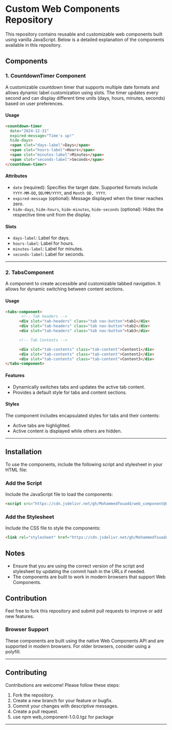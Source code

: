 # Custom Web Components Repository

This repository contains reusable and customizable web components built using vanilla JavaScript. Below is a detailed explanation of the components available in this repository.

## Components

### 1. CountdownTimer Component
A customizable countdown timer that supports multiple date formats and allows dynamic label customization using slots. The timer updates every second and can display different time units (days, hours, minutes, seconds) based on user preferences.

#### **Usage**
```html
<countdown-timer
  date="2024-12-31"
  expired-message="Time's up!"
  hide-days>
  <span slot="days-label">Days</span>
  <span slot="hours-label">Hours</span>
  <span slot="minutes-label">Minutes</span>
  <span slot="seconds-label">Seconds</span>
</countdown-timer>
```

#### **Attributes**
- `date` (required): Specifies the target date. Supported formats include `YYYY-MM-DD`, `DD/MM/YYYY`, and `Month DD, YYYY`.
- `expired-message` (optional): Message displayed when the timer reaches zero.
- `hide-days`, `hide-hours`, `hide-minutes`, `hide-seconds` (optional): Hides the respective time unit from the display.

#### **Slots**
- `days-label`: Label for days.
- `hours-label`: Label for hours.
- `minutes-label`: Label for minutes.
- `seconds-label`: Label for seconds.

---

### 2. TabsComponent
A component to create accessible and customizable tabbed navigation. It allows for dynamic switching between content sections.

#### **Usage**
```html
<tabs-component>
       <!-- Tab headers -->
      <div slot="tab-headers" class="tab nav-button">tab1</div>
      <div slot="tab-headers" class="tab nav-button">tab2</div>
      <div slot="tab-headers" class="tab nav-button">tab3</div>

      <!-- Tab Contents -->

      <div slot="tab-contents" class="tab-content">Content1</div>
      <div slot="tab-contents" class="tab-content">Content2</div>
      <div slot="tab-contents" class="tab-content">Content3</div>
</tabs-component>
```

#### **Features**
- Dynamically switches tabs and updates the active tab content.
- Provides a default style for tabs and content sections.

#### **Styles**
The component includes encapsulated styles for tabs and their contents:
- Active tabs are highlighted.
- Active content is displayed while others are hidden.

---


## Installation

To use the components, include the following script and stylesheet in your HTML file:

### Add the Script
Include the JavaScript file to load the components:

```html
<script src="https://cdn.jsdelivr.net/gh/Mohammedfouadd/web_component@d856bb50109c28cc888a1ec6e6dbb497c3001771/master.js"></script>
```

### Add the Stylesheet
Include the CSS file to style the components:

```html
<link rel="stylesheet" href="https://cdn.jsdelivr.net/gh/Mohammedfouadd/web_component@d856bb50109c28cc888a1ec6e6dbb497c3001771/master.css">
```


## Notes
- Ensure that you are using the correct version of the script and stylesheet by updating the commit hash in the URLs if needed.
- The components are built to work in modern browsers that support Web Components.

## Contribution
Feel free to fork this repository and submit pull requests to improve or add new features.




### **Browser Support**
These components are built using the native Web Components API and are supported in modern browsers. For older browsers, consider using a polyfill.

---

## Contributing
Contributions are welcome! Please follow these steps:
1. Fork the repository.
2. Create a new branch for your feature or bugfix.
3. Commit your changes with descriptive messages.
4. Create a pull request.
5. use npm web_component-1.0.0.tgz for package
---

